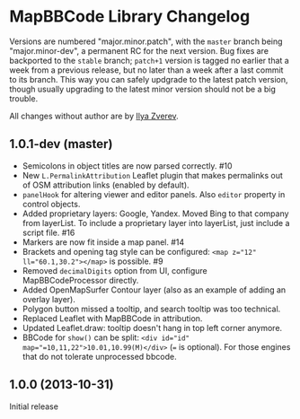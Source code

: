 # MapBBCode Library Changelog

Versions are numbered "major.minor.patch", with the `master` branch being "major.minor-dev", a permanent RC for the next version. Bug fixes are backported to the `stable` branch; `patch+1` version is tagged no earlier that a week from a previous release, but no later than a week after a last commit to its branch. This way you can safely updgrade to the latest patch version, though usually upgrading to the latest minor version should not be a big trouble.

All changes without author are by [Ilya Zverev](https://github.com/Zverik).

## 1.0.1-dev (master)

* Semicolons in object titles are now parsed correctly. #10
* New `L.PermalinkAttribution` Leaflet plugin that makes permalinks out of OSM attribution links (enabled by default).
* `panelHook` for altering viewer and editor panels. Also `editor` property in control objects.
* Added proprietary layers: Google, Yandex. Moved Bing to that company from layerList. To include a proprietary layer into layerList, just include a script file. #16
* Markers are now fit inside a map panel. #14
* Brackets and opening tag style can be configured: `<map z="12" ll="60.1,30.2"></map>` is possible. #9
* Removed `decimalDigits` option from UI, configure MapBBCodeProcessor directly.
* Added OpenMapSurfer Contour layer (also as an example of adding an overlay layer).
* Polygon button missed a tooltip, and search tooltip was too technical.
* Replaced Leaflet with MapBBCode in attribution.
* Updated Leaflet.draw: tooltip doesn't hang in top left corner anymore.
* BBCode for `show()` can be split: `<div id="id" map="=10,11,22">10.01,10.99(M)</div>` (`=` is optional). For those engines that do not tolerate unprocessed bbcode.

## 1.0.0 (2013-10-31)

Initial release

